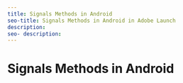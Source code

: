 ```yaml
---
title: Signals Methods in Android
seo-title: Signals Methods in Android in Adobe Launch
description: 
seo- description: 
---
```


# Signals Methods in Android



